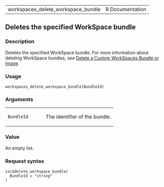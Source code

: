 <table style="width: 100%;">
<tbody>
<tr class="odd">
<td>workspaces_delete_workspace_bundle</td>
<td style="text-align: right;">R Documentation</td>
</tr>
</tbody>
</table>

## Deletes the specified WorkSpace bundle

### Description

Deletes the specified WorkSpace bundle. For more information about
deleting WorkSpace bundles, see [Delete a Custom WorkSpaces Bundle or
Image](https://docs.aws.amazon.com/workspaces/latest/adminguide/delete_bundle.html).

### Usage

    workspaces_delete_workspace_bundle(BundleId)

### Arguments

<table>
<colgroup>
<col style="width: 35%" />
<col style="width: 65%" />
</colgroup>
<tbody>
<tr class="odd">
<td><code
id="workspaces_delete_workspace_bundle_:_BundleId">BundleId</code></td>
<td><p>The identifier of the bundle.</p></td>
</tr>
</tbody>
</table>

### Value

An empty list.

### Request syntax

    svc$delete_workspace_bundle(
      BundleId = "string"
    )
